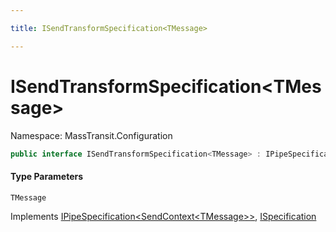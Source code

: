 ```yaml
---

title: ISendTransformSpecification<TMessage>

---
```


# ISendTransformSpecification\<TMessage\>

Namespace: MassTransit.Configuration

```csharp
public interface ISendTransformSpecification<TMessage> : IPipeSpecification<SendContext<TMessage>>, ISpecification
```

#### Type Parameters

`TMessage`<br/>

Implements [IPipeSpecification\<SendContext\<TMessage\>\>](../../masstransit-abstractions/masstransit-configuration/ipipespecification-1), [ISpecification](../../masstransit-abstractions/masstransit/ispecification)
